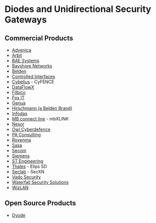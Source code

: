 # Diodes and Unidirectional Security Gateways

## Commercial Products
* [Advenica](https://www.advenica.com/en/cds/data-diodes)
* [Arbit](https://arbitcds.com/products/)
* [BAE Systems](https://www.baesystems.com/en/product/data-diode-solution)
* [Bayshore Networks](https://bayshorenetworks.com)
* [Belden](https://www.belden.com/products/industrial/networking/security)
* [Controlled Interfaces](https://www.controlledinterfaces.com/)
* [Cybelius](https://www.cybelius.ch/en/security/) - CyFENCE
* [DataFlowX](https://www.dataflowx.com/)
* [Filbico](https://www.filbico.pl/ZNO-EN.html)
* [Fox IT](https://www.fox-it.com/en/technology/datadiode/for-industrial-control-systems/)
* [Genua](https://www.genua.de/en/solutions/data-diode-for-industrial-applications.html)
* [Hirschmann (a Belden Brand)](https://www.belden.com/products/industrial-networking-cybersecurity/cybersecurity/data-diode)
* [Infodas](https://www.infodas.de/produkte/sdot/)
* [MB connect line](https://mbconnectline.com/mbxlink/) - mbXLINK
* [Nexor](https://www.nexor.com/nexor-data-diode/)
* [Owl Cyberdefence](https://owlcyberdefense.com/)
* [PA Consulting](https://www.paconsulting.com/services/product-design-and-engineering/data-diode/)
* [Rovenma](https://www.rovenma.com/kindi-data-diode-devices/)
* [Sasa](https://www.sasa-software.com/gatescanner-injector-diodes-for-network-segmentation/)
* [Secom](https://www.secom.com.sg/unidirectional-security-gateways)
* [Siemens](https://new.siemens.com/global/en/products/energy/services/maintenance/instrumentation-controls/unidirectional-gateway.html)
* [ST Engineering](https://www.stengg.com/en/products-solutions/secure-unidirectional-gateway)
* [Thales](https://www.thalesgroup.com/en/cybersecurity-products) - Elips SD
* [Seclab](https://www.seclab-security.com/seclab-sec-xn/) - SecXN
* [Vado Security](https://www.vadosecurity.com/)
* [Waterfall Security Solutions ](https://waterfall-security.com/)
* [WizLAN](http://www.wizlan.com)

## Open Source Products
* [Dyode](https://github.com/wavestone-cdt/dyode)
